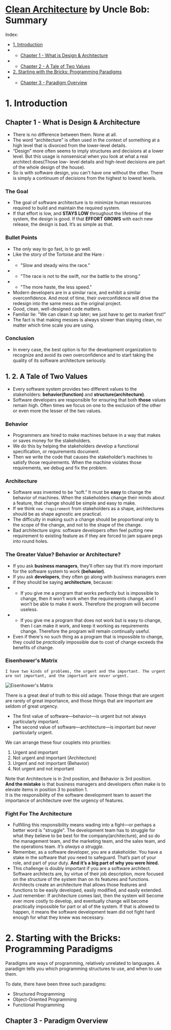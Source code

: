 # [Clean Architecture](https://www.amazon.com/Clean-Code-Handbook-Software-Craftsmanship-ebook-dp-B001GSTOAM/dp/B001GSTOAM) by Uncle Bob: Summary
Index:
- [1. Introduction](#part1)
- - [Chapter 1 - What is Design & Architecture](#chapter1)
- - [Chapter 2 - A Tale of Two Values](#chapter2)
- [2. Starting with the Bricks: Programming Paradigms](#part2)
- - [Chapter 3 - Paradigm Overview](#chapter3)

# <a name="part1"></a>1. Introduction
## <a name="chapter1"></a>Chapter 1 - What is Design & Architecture
- There is no difference between them. None at all. 
- The word “architecture” is often used in the context of something at a high level that is divorced from the lower-level details.
- “Design” more often seems to imply structures and decisions at a lower level. But this usage is nonsensical when you look at what a real architect does(Those low- level details and high-level decisions are part of the whole design of the house).
- So is with software design, you can't have one without the other. There is simply a continuum of decisions from  the highest to lowest levels.

### The Goal 
- The goal of software architecture is to minimize human resources required to build and maintain the required system. 
- If that effort is low, and **STAYS LOW** throughout the lifetime of the system, the design is good. If that **EFFORT GROWS** with each new release, the design is bad. It’s as simple as that.

### Bullet Points
- The only way to go fast, is to go well. 
- Like the story of the Tortoise and the Hare :
- - "Slow and steady wins the race."
- - "The race is not to the swift, nor the battle to the strong."
- - "The more haste, the less speed."
- Modern developers are in a similar race, and exhibit a similar overconfidence. And most of time, their overconfidence will drive the redesign into the same mess as the original project.
- Good, clean, well-designed code matters.
- Familiar lie: "We can clean it up later; we just have to get to market first!"
- The fact is that making messes is always slower than staying clean, no matter which time scale you are using.

### Conclusion
- In every case, the best option is for the development organization to recognize and avoid its own overconfidence and to start taking the quality of its software architecture seriously.

## <a name="chapter2"></a>1. 2. A Tale of Two Values
- Every software system provides two different values to the stakeholders: **behavior(function)** and **structure(architecture)**.
- Software developers are responsible for ensuring that both **those** values remain high. Often times we focus on one to the exclusion of the other or even more the lesser of the two values.

### Behavior
- Programmers are hired to make machines behave in a way that makes or saves money for the stakeholders. 
- We do this by helping the stakeholders develop a functional specification, or requirements document. 
- Then we write the code that causes the stakeholder’s machines to satisfy those requirements. When the machine violates those requirements, we debug and fix the problem.

### Architecture
- Software was invented to be “soft.” It must be **easy** to change the behavior of machines. When the stakeholders change their minds about a feature, that change should be simple and easy to make.
- If we think `new requirement` from stakeholders as a shape, architectures should be as shape agnostic are practical.
- The difficulty in making such a change should be proportional only to the scope of the change, and not to the shape of the change.
- Bad architecture signs: software developers often feel putting new requirement to existing feature as if they are forced to jam square pegs into round holes.

### The Greater Value? Behavior or Architecture?
- If you ask **business managers**, they’ll often say that it’s more important for the software system to work **(behavior)**.
- If you ask **developers**, they often go along with business managers even if they should be saying **architecture**, because:
- - If you give me a program that works perfectly but is impossible to change, then it won’t work when the requirements change, and I won’t be able to make it work. Therefore the program will become useless.
- - If you give me a program that does not work but is easy to change, then I can make it work,
and keep it working as requirements change. Therefore the program will remain continually useful.
- Even if there's no such thing as a program that is impossible to change, they could be *practically* impossible due to cost of change exceeds the benefits of change.

### Eisenhower's Matrix
`I have two kinds of problems, the urgent and the important. The urgent are not important, and the important are never urgent.`

![Eisenhower's Matrix](https://user-images.githubusercontent.com/12756891/120153338-ce3c6400-c218-11eb-99bf-8acba8b7c36b.png "Eisenhower's Matrix")

There is a great deal of truth to this old adage. Those things that are urgent are rarely of great importance, and those things that are important are seldom of great urgency.
- The first value of software—behavior—is urgent but not always particularly important.
- The second value of software—architecture—is important but never particularly urgent.

We can arrange these four couplets into priorities:
1. Urgent and important
2. Not urgent and important (Architecture)
3. Urgent and not important (Behavior)
4. Not urgent and not important

Note that Architecture is in 2nd position, and Behavior is 3rd position. \
**And the mistake** is that business managers and developers often make is to elevate items in position 3 to position 1. \
It is the responsibility of the software development team to assert the importance of architecture over the urgency of features.

### Fight For The Architecture
- Fulfilling this responsibility means wading into a fight—or perhaps a better word is "struggle". The development team has to struggle for what they believe to be best for the company(architecture), and so do the management team, and the marketing team, and the sales team, and the operations team. *It’s always a struggle.*
- Remember, as a software developer, you are a stakeholder. You have a stake in the software that you need to safeguard. That’s part of your role, and part of your duty. **And it’s a big part of why you were hired.**
- This challenge is doubly important if you are a software architect. Software architects are, by virtue of their job description, more focused on the structure of the system than on its features and functions. Architects create an architecture that allows those features and functions to be easily developed, easily modified, and easily extended.
- Just remember: If architecture comes last, then the system will become ever more costly to develop, and eventually change will become practically impossible for part or all of the system. If that is allowed to happen, it means the software development team did not fight hard enough for what they knew was necessary.

# <a name="part2"></a>2. Starting with the Bricks: Programming Paradigms
Paradigms are ways of programming, relatively unrelated to languages. A paradigm tells you which programming structures to use, and when to use them.

To date, there have been three such paradigms: 
- Structured Programming
- Object-Oriented Programming
- Functional Programming

## <a name="chapter3"></a>Chapter 3 - Paradigm Overview
